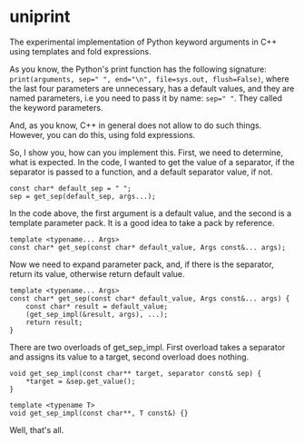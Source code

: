 # uniprint

The experimental implementation of Python keyword arguments in C++ using 
templates and fold expressions.

As you know, the Python's print function has the following signature:
`print(arguments, sep=" ", end="\n", file=sys.out, flush=False)`, where 
the last four parameters are unnecessary, has a default values, and they
are named parameters, i.e you need to pass it by name: `sep=" "`. They
called the keyword parameters.

And, as you know, C++ in general does not allow to do such things. However,
you can do this, using fold expressions.

So, I show you, how can you implement this. First, we need to determine,
what is expected. In the code, I wanted to get the value of a separator,
if the separator is passed to a function, and a default separator value,
if not.

	const char* default_sep = " ";
	sep = get_sep(default_sep, args...);

In the code above, the first argument is a default value, and the second 
is a template parameter pack. It is a good idea to take a pack by reference.

	template <typename... Args>
	const char* get_sep(const char* default_value, Args const&... args);

Now we need to expand parameter pack, and, if there is the separator, 
return its value, otherwise return default value. 

	template <typename... Args>
	const char* get_sep(const char* default_value, Args const&... args) {
	    const char* result = default_value;
	    (get_sep_impl(&result, args), ...);
	    return result;
	}

There are two overloads of get_sep_impl. First overload takes a separator
and assigns its value to a target, second overload does nothing.

	void get_sep_impl(const char** target, separator const& sep) {
	    *target = &sep.get_value();
	}

	template <typename T>
	void get_sep_impl(const char**, T const&) {}

Well, that's all.
